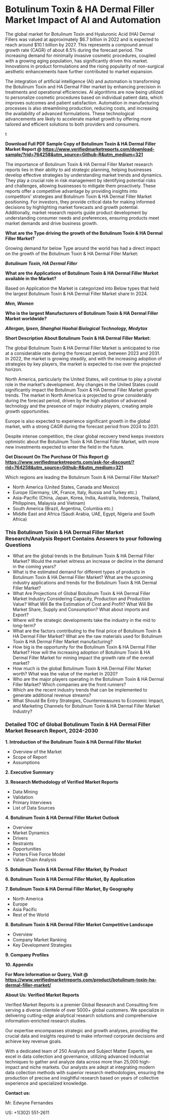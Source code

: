 <meta name="title" content="Global Botulinum Toxin & HA Dermal Filler Market Impact of AI and Automation"><meta name="description" content="The global market for Botulinum Toxin and Hyaluronic Acid (HA) Dermal Fillers was valued at approximately $6.7 billion in 2022 and is expected to reach around $10.1 bi"><meta name="title" content="Botulinum Toxin & HA Dermal Filler Market Size, Share, Scope, Trends, Growth, Opportunities, Analysis, Forecast"><h1>Botulinum Toxin & HA Dermal Filler Market Impact of AI and Automation</h1><p>The global market for Botulinum Toxin and Hyaluronic Acid (HA) Dermal Fillers was valued at approximately $6.7 billion in 2022 and is expected to reach around $10.1 billion by 2027. This represents a compound annual growth rate (CAGR) of about 8.5% during the forecast period. The increasing demand for minimally invasive cosmetic procedures, coupled with a growing aging population, has significantly driven this market. Innovations in product formulations and the rising popularity of non-surgical aesthetic enhancements have further contributed to market expansion.</p><p>The integration of artificial intelligence (AI) and automation is transforming the Botulinum Toxin and HA Dermal Filler market by enhancing precision in treatments and operational efficiencies. AI algorithms are now being utilized to personalize cosmetic procedures based on individual patient data, which improves outcomes and patient satisfaction. Automation in manufacturing processes is also streamlining production, reducing costs, and increasing the availability of advanced formulations. These technological advancements are likely to accelerate market growth by offering more tailored and efficient solutions to both providers and consumers.</p>t</p><p id="" class=""><strong>Download Full PDF Sample Copy of Botulinum Toxin & HA Dermal Filler Market Report @ <a href="https://www.verifiedmarketreports.com/download-sample/?rid=764258&utm_source=Github-R&utm_medium=321" target="_blank">https://www.verifiedmarketreports.com/download-sample/?rid=764258&utm_source=Github-R&utm_medium=321</a></strong></p><p>The importance of&nbsp;Botulinum Toxin & HA Dermal Filler Market research reports lies in their ability to aid strategic planning, helping businesses develop effective strategies by understanding market trends and dynamics. They play a crucial role in risk management by identifying potential risks and challenges, allowing businesses to mitigate them proactively. These reports offer a competitive advantage by providing insights into competitors' strategies and Botulinum Toxin & HA Dermal Filler Market positioning. For investors, they provide critical data for making informed decisions by highlighting market forecasts and growth potential. Additionally, market research reports guide product development by understanding consumer needs and preferences, ensuring products meet market demands and drive business growth.</p><p><strong>What are the&nbsp;Type driving the growth of the Botulinum Toxin & HA Dermal Filler Market?</strong></p><p id="" class="">Growing demand for below Type around the world has had a direct impact on the growth of the Botulinum Toxin & HA Dermal Filler Market:</p><em><strong>Botulinum Toxin, HA Dermal Filler</strong></em></p><strong>What are the&nbsp;Applications&nbsp;of Botulinum Toxin & HA Dermal Filler Market available in the Market?</strong></p><p id="" class="">Based on Application the Market is categorized into Below types that held the largest Botulinum Toxin & HA Dermal Filler Market share In 2024.</p><em><strong>Men, Women</strong></em></p><strong>Who is the largest Manufacturers of Botulinum Toxin & HA Dermal Filler Market worldwide?</strong></p><p><em><strong>Allergan, Ipsen, Shanghai Haohai Biological Technology, Medytox</strong></em></p><p id="" class=""><strong>Short Description About Botulinum Toxin & HA Dermal Filler Market:</strong></p><p>The global Botulinum Toxin & HA Dermal Filler Market is anticipated to rise at a considerable rate during the forecast period, between 2023 and 2031. In 2022, the market is growing steadily, and with the increasing adoption of strategies by key players, the market is expected to rise over the projected horizon.</p><p>North America, particularly the United States, will continue to play a pivotal role in the market's development. Any changes in the United States could significantly impact the Botulinum Toxin & HA Dermal Filler Market growth trends. The market in North America is projected to grow considerably during the forecast period, driven by the high adoption of advanced technology and the presence of major industry players, creating ample growth opportunities.</p><p>Europe is also expected to experience significant growth in the global market, with a strong CAGR during the forecast period from 2024 to 2031.</p><p>Despite intense competition, the clear global recovery trend keeps investors optimistic about the Botulinum Toxin & HA Dermal Filler Market, with more new investments expected to enter the field in the future.</p><p id="" class=""><strong>Get Discount On The Purchase Of This Report @ <a href="https://www.verifiedmarketreports.com/ask-for-discount/?rid=764258&utm_source=Github-R&utm_medium=321" target="_blank">https://www.verifiedmarketreports.com/ask-for-discount/?rid=764258&utm_source=Github-R&utm_medium=321</a></strong></p>Which regions are leading the Botulinum Toxin & HA Dermal Filler Market?</p><ul><li>North America (United States, Canada and Mexico)</li><li>Europe (Germany, UK, France, Italy, Russia and Turkey etc.)</li><li>Asia-Pacific (China, Japan, Korea, India, Australia, Indonesia, Thailand, Philippines, Malaysia and Vietnam)</li><li>South America (Brazil, Argentina, Columbia etc.)</li><li>Middle East and Africa (Saudi Arabia, UAE, Egypt, Nigeria and South Africa)</li></ul><h3 id="" class="">This Botulinum Toxin & HA Dermal Filler Market Research/Analysis Report Contains Answers to your following Questions</h3><ul><li>What are the global trends in the Botulinum Toxin & HA Dermal Filler Market? Would the market witness an increase or decline in the demand in the coming years?</li><li>What is the estimated demand for different types of products in Botulinum Toxin & HA Dermal Filler Market? What are the upcoming industry applications and trends for the Botulinum Toxin & HA Dermal Filler Market?</li><li>What Are Projections of Global Botulinum Toxin & HA Dermal Filler Market Industry Considering Capacity, Production and Production Value? What Will Be the Estimation of Cost and Profit? What Will Be Market Share, Supply and Consumption? What about imports and Export?</li><li>Where will the strategic developments take the industry in the mid to long-term?</li><li>What are the factors contributing to the final price of Botulinum Toxin & HA Dermal Filler Market? What are the raw materials used for Botulinum Toxin & HA Dermal Filler Market manufacturing?</li><li>How big is the opportunity for the Botulinum Toxin & HA Dermal Filler Market? How will the increasing adoption of Botulinum Toxin & HA Dermal Filler Market for mining impact the growth rate of the overall market?</li><li>How much is the global Botulinum Toxin & HA Dermal Filler Market worth? What was the value of the market In 2020?</li><li>Who are the major players operating in the Botulinum Toxin & HA Dermal Filler Market? Which companies are the front runners?</li><li>Which are the recent industry trends that can be implemented to generate additional revenue streams?</li><li>What Should Be Entry Strategies, Countermeasures to Economic Impact, and Marketing Channels for Botulinum Toxin & HA Dermal Filler Market Industry?</li></ul><h3 id="" class="">Detailed TOC of Global Botulinum Toxin & HA Dermal Filler Market Research Report, 2024-2030</h3><p id="" class=""><strong>1. Introduction of the Botulinum Toxin & HA Dermal Filler Market</strong></p><ul><li>Overview of the Market</li><li>Scope of Report</li><li>Assumptions</li></ul><p id="" class=""><strong>2. Executive Summary</strong></p><p id="" class=""><strong>3. Research Methodology of Verified Market Reports</strong></p><ul><li>Data Mining</li><li>Validation</li><li>Primary Interviews</li><li>List of Data Sources</li></ul><p id="" class=""><strong>4. Botulinum Toxin & HA Dermal Filler Market Outlook</strong></p><ul><li>Overview</li><li>Market Dynamics</li><li>Drivers</li><li>Restraints</li><li>Opportunities</li><li>Porters Five Force Model</li><li>Value Chain Analysis</li></ul><p id="" class=""><strong>5. Botulinum Toxin & HA Dermal Filler Market, By Product</strong></p><p id="" class=""><strong>6. Botulinum Toxin & HA Dermal Filler Market, By Application</strong></p><p id="" class=""><strong>7. Botulinum Toxin & HA Dermal Filler Market, By Geography</strong></p><ul><li>North America</li><li>Europe</li><li>Asia Pacific</li><li>Rest of the World</li></ul><p id="" class=""><strong>8. Botulinum Toxin & HA Dermal Filler Market Competitive Landscape</strong></p><ul><li>Overview</li><li>Company Market Ranking</li><li>Key Development Strategies</li></ul><p id="" class=""><strong>9. Company Profiles</strong></p><p id="" class=""><strong>10. Appendix</strong></p><p id="" class=""><strong>For More Information or Query, Visit @ <a href="https://www.verifiedmarketreports.com/product/botulinum-toxin-ha-dermal-filler-market/" target="_blank">https://www.verifiedmarketreports.com/product/botulinum-toxin-ha-dermal-filler-market/</a></strong></p><p id="" class=""><strong>About Us: Verified Market Reports</strong></p><p id="" class="">Verified Market Reports is a premier Global Research and Consulting firm serving a diverse clientele of over 5000+ global customers. We specialize in delivering cutting-edge analytical research solutions and comprehensive information-enriched research studies.</p><p id="" class="">Our expertise encompasses strategic and growth analyses, providing the crucial data and insights required to make informed corporate decisions and achieve key revenue goals.</p><p id="" class="">With a dedicated team of 250 Analysts and Subject Matter Experts, we excel in data collection and governance, utilizing advanced industrial techniques to gather and analyze data across more than 25,000 high-impact and niche markets. Our analysts are adept at integrating modern data collection methods with superior research methodologies, ensuring the production of precise and insightful research based on years of collective experience and specialized knowledge.</p><p id="" class=""><strong>Contact us:</strong></p><p id="" class="">Mr. Edwyne Fernandes</p><p id="" class="">US: +1(302) 551-2611</p>